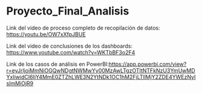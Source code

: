 # Proyecto_Final_Analisis
Link del video de proceso completo de recopilación de datos: https://youtu.be/OW7xXfpJBUE

Link del video de conclusiones de los dashboards: https://www.youtube.com/watch?v=WKTbBF3o2F4

Link de los casos de análisis en PowerBI:https://app.powerbi.com/view?r=eyJrIjoiMmNiOGQwNDgtNWMwYy00MzAwLTgzOTItNTFkNzU3YmUwMDYxIiwidCI6IjY4MmE0ZTZhLWE3N2YtNDk1OC1hM2FjLTllMjY2ZDE4YWEzNyIsImMiOjR9

